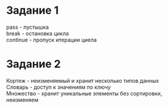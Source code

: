 # Задание 1
pass - пустышка
<br>
break - остановка цикла
<br>
continue - пропуск итерации циела

# Задание 2
Кортеж - неизменяемый и хранит несколько типов данных
<br>
Словарь - доступ к значениям по ключу
<br>
Множество - хранит уникальные элементы без сортировки, неизменяем
